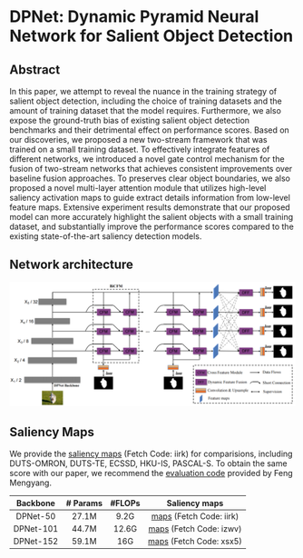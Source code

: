 # DPNet: Dynamic Pyramid Neural Network for Salient Object Detection


## Abstract
In this paper, we attempt to reveal the nuance in the training strategy of salient object detection, including the choice of training datasets and the amount of training dataset that the model requires. Furthermore, we also expose the ground-truth bias of existing salient object detection benchmarks and their detrimental effect on performance scores. Based on our discoveries, we proposed a new two-stream framework that was trained on a small training dataset.  To effectively integrate features of different networks, we introduced a novel gate control mechanism for the fusion of two-stream networks that achieves consistent improvements over baseline fusion approaches. To preserves clear object boundaries, we also proposed a novel multi-layer attention module that utilizes high-level saliency activation maps to guide extract details information from low-level feature maps. Extensive experiment results demonstrate that our proposed model can more accurately highlight the salient objects with a small training dataset, and substantially improve the performance scores compared to the existing state-of-the-art saliency detection models.

## Network architecture

![fig1](./img/pipeline.jpg)





	


## Saliency Maps

We provide the [saliency maps](https://pan.baidu.com/s/1M73-wrHnoFOaLhADjDjs4A) (Fetch Code: iirk) for comparisions,  including DUTS-OMRON, DUTS-TE, ECSSD, HKU-IS, PASCAL-S. 
To obtain the same score with our paper, we recommend the [evaluation code](https://github.com/ArcherFMY/sal_eval_toolbox) provided by Feng Mengyang.


| Backbone | # Params | #FLOPs | Saliency maps |
| :---: | :---: |  :---: |  :---: | 
| DPNet-50| 27.1M | 9.2G | [maps](https://pan.baidu.com/s/1M73-wrHnoFOaLhADjDjs4A) (Fetch Code: iirk) |
| DPNet-101| 44.7M | 12.6G |[maps](https://pan.baidu.com/s/1FzdrxWG9hE0svuVJabgH1g) (Fetch Code: izwv) |
| DPNet-152| 59.1M | 16G | [maps](https://pan.baidu.com/s/17QJTNN53-xaxfI6ldZZFHA) (Fetch Code: xsx5)  |

